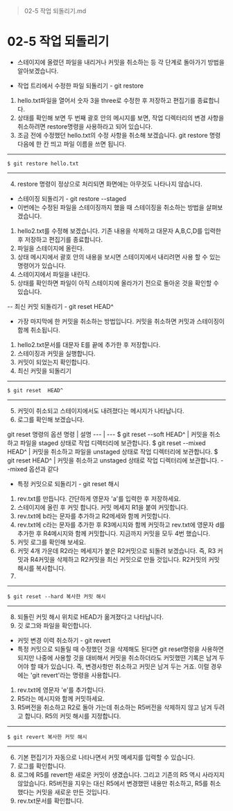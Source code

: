 > 02-5 작업 되돌리기.md

# 02-5 작업 되돌리기
- 스테이지에 올렸던 파일을 내리거나 커밋을 취소하는 등 각 단계로 돌아가기 방법을 알아보겠습니다.

- 작업 트리에서 수정한 파일 되돌리기 - git restore
1. hello.txt파일을 열어서 숫자 3을 three로 수정한 후 저장하고 편집기를 종료합니다.
2. 상태를 확인해 보면 두 번째 괄호 안의 메시지를 보면, 작업 디렉터리의 변경 사항을 취소하려면 restore명령을 사용하라고 되어 있습니다.
3. 조금 전에 수정했던 hello.txt의 수정 사항을 취소해 보겠습니다. git restore 명령 다음에 한 칸 띄고 파일 이름을 쓰면 됩니다.
---
    $ git restore hello.txt
---
4. restore 명령이 정상으로 처리되면 화면에는 아무것도 나타나지 않습니다.

- 스테이징 되돌리기 - git restore --staged
- 이번에는 수정된 파일을 스테이징까지 했을 때 스테이징을 취소하는 방법을 살펴보겠습니다.
1. hello2.txt를 수정해 보겠습니다. 기존 내용을 삭제하고 대문자 A,B,C,D를 입력한 후 저장하고 편집기를 종료합니다.
2. 파일을 스테이지에 올린다.
3. 상태 메시지에서 괄호 안의 내용을 보시면 스테이지에서 내리려면 사용 할 수 있는 명령어가 있습니다.
4. 스테이지에서 파일을 내린다.
5. 상태를 확인하면 파일이 아직 스테이지에 올라가기 전으로 돌아온 것을 확인할 수 있습니다.

-- 최신 커밋 되돌리기 - git reset HEAD^
- 가장 마지막에 한 커밋을 취소하는 방법입니다. 커밋을 취소하면 커밋과 스테이징이 함께 취소됩니다.
1. hello2.txt문서를 대문자 E를 끝에 추가한 후 저장합니다.
2. 스테이징과 커밋을 실행합니다.
3. 커밋이 되었는지 확인합니다.
4. 최신 커밋을 되돌리기
---
    $ git reset  HEAD^
---
5. 커밋이 취소되고 스테이지에서도 내려졌다는 메시지가 나타납니다.
6. 로그를 확인해 보겠습니다.

git reset 명령의 옵션
명령 | 설명
--- | ---
$ git reset --soft HEAD^ | 커밋을 취소하고 파일을 staged 상태로 작업 디렉터리에 보관합니다.
$ git reset --mixed HEAD^ | 커밋을 취소하고 파일을 unstaged 상태로 작업 디렉터리에 보관합니다.
$ git reset HEAD^ | 커밋을 취소하고 unstaged 상태로 작업 디렉터리에 보관합니다. --mixed 옵션과 같다

- 특정 커밋으로 되돌리기 - git reset 해시
1. rev.txt를 만듭니다. 간단하게 영문자 'a'를 입력한 후 저장하세요.
2. 스테이지에 올린 후 커밋 합니다. 커밋 메세지 R1을 붙여 커밋합니다.
3. rev.txt에 b라는 문자를 추가하고 R2메세와 함께 커밋합니다.
4. rev.txt에 c라는 문자를 추가한 후 R3메시지와 함께 커밋하고 rev.txt에 영문자 d를 추가한 후 R4메시지와 함께 커밋합니다. 지금까지 커밋을 모두 4번 했습니다.
5. 커밋 로그를 확인해 보세요.
6. 커밋 4개 가운데 R2라는 메세지가 붙은 R2커밋으로 되돌려 보겠습니다. 즉, R3 커밋과 R4커밋을 삭제하고 R2커밋을 최신 커밋으로 만들 것입니다. R2커밋의 커밋 해시를 복사합니다.
7. 
---
    $ git reset --hard 복사한 커밋 해시
---
8. 되돌린 커밋 해시 위치로 HEAD가 옮겨졌다고 나타납니다.
9. 깃 로그와 파일을 확인합니다.

- 커밋 변경 이력 취소하기 - git revert
- 특정 커밋으로 되돌릴 때 수정했던 것을 삭제해도 된다면 git reset명령을 사용하면 되지만 나중에 사용할 것을 대비해서 커밋을 취소하더라도 커밋했떤 기록은 남겨 두어야 할 때가 있습니다. 즉, 변경사항만 취소하고 커밋은 남겨 두는 거죠. 이럴 경우에는 'git revert'라는 명령을 사용합니다.

1. rev.txt에 영문자 'e'를 추가합니다.
2. R5라는 메시지와 함께 커밋하세요.
3. R5버전을 취소하고 R2로 돌아 가는데 취소하는 R5버전을 삭제하지 않고 남겨 두려고 합니다. R5의 커밋 해시를 지정합니다.
---
    $ git revert 복사한 커밋 해시
---
6. 기본 편집기가 자동으로 나타나면서 커밋 메세지를 입력할 수 있습니다.
7. 로그를 확인합니다.
8. 로그에 R5를 revert한 새로운 커밋이 생겼습니다. 그리고 기존의 R5 역시 사라지지 않았습니다. R5버전을 지우는 대신 R5에서 변경했떤 내용만 취소하고, R5를 취소했다는 커밋을 새로운 만든 것입니다.
9. rev.txt문서를 확인합니다.